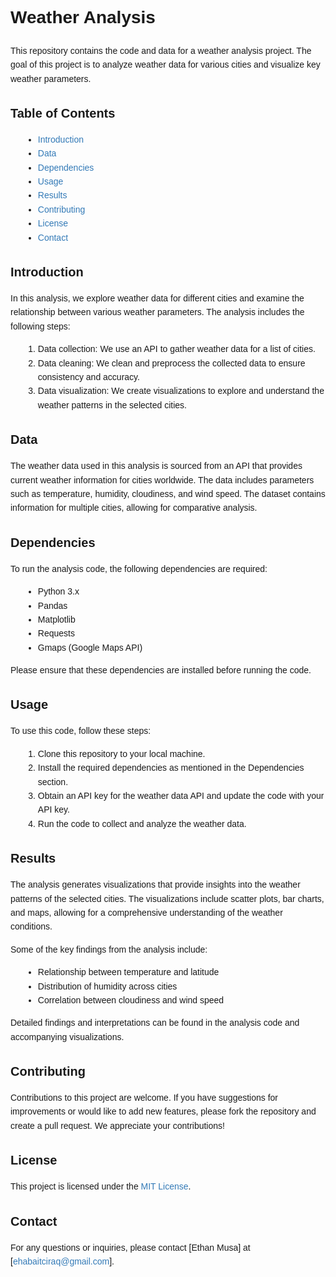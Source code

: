 # Weather Analysis

This repository contains the code and data for a weather analysis project. The goal of this project is to analyze weather data for various cities and visualize key weather parameters.

## Table of Contents

- [Introduction](#introduction)
- [Data](#data)
- [Dependencies](#dependencies)
- [Usage](#usage)
- [Results](#results)
- [Contributing](#contributing)
- [License](#license)
- [Contact](#contact)

## Introduction

In this analysis, we explore weather data for different cities and examine the relationship between various weather parameters. The analysis includes the following steps:

1. Data collection: We use an API to gather weather data for a list of cities.
2. Data cleaning: We clean and preprocess the collected data to ensure consistency and accuracy.
3. Data visualization: We create visualizations to explore and understand the weather patterns in the selected cities.

## Data

The weather data used in this analysis is sourced from an API that provides current weather information for cities worldwide. The data includes parameters such as temperature, humidity, cloudiness, and wind speed. The dataset contains information for multiple cities, allowing for comparative analysis.

## Dependencies

To run the analysis code, the following dependencies are required:

- Python 3.x
- Pandas
- Matplotlib
- Requests
- Gmaps (Google Maps API)

Please ensure that these dependencies are installed before running the code.

## Usage

To use this code, follow these steps:

1. Clone this repository to your local machine.
2. Install the required dependencies as mentioned in the Dependencies section.
3. Obtain an API key for the weather data API and update the code with your API key.
4. Run the code to collect and analyze the weather data.

## Results

The analysis generates visualizations that provide insights into the weather patterns of the selected cities. The visualizations include scatter plots, bar charts, and maps, allowing for a comprehensive understanding of the weather conditions.

Some of the key findings from the analysis include:

- Relationship between temperature and latitude
- Distribution of humidity across cities
- Correlation between cloudiness and wind speed

Detailed findings and interpretations can be found in the analysis code and accompanying visualizations.

## Contributing

Contributions to this project are welcome. If you have suggestions for improvements or would like to add new features, please fork the repository and create a pull request. We appreciate your contributions!

## License

This project is licensed under the [MIT License](LICENSE).

## Contact

For any questions or inquiries, please contact [Ethan Musa] at [ehabaitciraq@gmail.com].
<!DOCTYPE html>
<html>

<head>
    <title>Vacation Analysis</title>
    <style>
        body {
            font-family: Arial, sans-serif;
            line-height: 1.6;
            padding: 20px;
        }

        h1 {
            font-size: 24px;
            margin-bottom: 20px;
        }

        h2 {
            font-size: 20px;
            margin-bottom: 15px;
        }

        h3 {
            font-size: 18px;
            margin-bottom: 10px;
        }

        p {
            margin-bottom: 10px;
        }

        ul {
            margin-bottom: 10px;
        }

        li {
            margin-left: 20px;
        }

        a {
            color: #337ab7;
            text-decoration: none;
        }

        a:hover {
            text-decoration: underline;
        }
    </style>
</head>

<body>
    <h1>Vacation Analysis</h1>
    <p>This project performs a vacation analysis to help users plan their ideal vacation destinations. It utilizes weather data and geographical information to recommend suitable travel destinations based on user preferences.</p>

    <h2>Project Overview</h2>
    <p>The Vacation Analysis project aims to provide users with insights into vacation destinations by analyzing weather conditions and geographical data. It utilizes APIs to gather weather information and perform data analysis to recommend suitable travel destinations based on user preferences.</p>

    <h2>Features</h2>
    <ul>
        <li>Weather Data Retrieval: The project retrieves weather data using the OpenWeatherMap API based on user-specified parameters such as temperature range, humidity, and cloudiness.</li>
        <li>City Selection: The project generates a list of cities based on randomly generated latitude and longitude coordinates using the citipy library.</li>
        <li>Data Analysis: The project performs data analysis on the retrieved weather data, including visualizations and statistical calculations.</li>
        <li>Visualization: The project uses matplotlib and gmaps libraries to create visualizations such as scatter plots, heatmaps, and marker maps to display weather and geographical data.</li>
    </ul>

    <h2>Installation</h2>
    <p>To run the Vacation Analysis project, follow these steps:</p>
    <ol>
        <li>Clone the project repository from GitHub.</li>
        <li>Install the required dependencies by running <code>pip install -r requirements.txt</code>.</li>
        <li>Obtain an API key from OpenWeatherMap (<a href="https://openweathermap.org/">https://openweathermap.org/</a>) and update the <code>config.py</code> file with your API key.</li>
        <li>Run the main script, <code>vacation_analysis.py</code>, to perform the vacation analysis and generate the recommended destinations.</li>
    </ol>

    <h2>Usage</h2>
    <ol>
        <li>Set your preferences: Specify your desired temperature range, humidity, cloudiness, and other criteria in the <code>vacation_analysis.py</code> script.</li>
        <li>Run the script: Execute the <code>vacation_analysis.py</code> script to perform the vacation analysis.</li>
        <li>View the recommendations: The script will generate visualizations and recommendations for suitable vacation destinations based on your preferences. These recommendations can include cities with favorable weather conditions and other relevant information.</li>
        <li>Plan your vacation: Based on the recommendations, plan your vacation by selecting your preferred destination from
